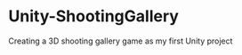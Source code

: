 Unity-ShootingGallery
=====================

Creating a 3D shooting gallery game as my first Unity project